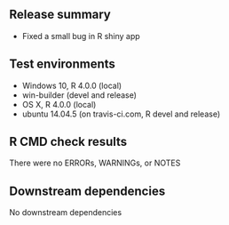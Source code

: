 ## Release summary
* Fixed a small bug in R shiny app

## Test environments
* Windows 10, R 4.0.0 (local)
* win-builder (devel and release)
* OS X, R 4.0.0 (local)
* ubuntu 14.04.5 (on travis-ci.com, R devel and release)

## R CMD check results
There were no ERRORs, WARNINGs, or NOTES

## Downstream dependencies
No downstream dependencies
